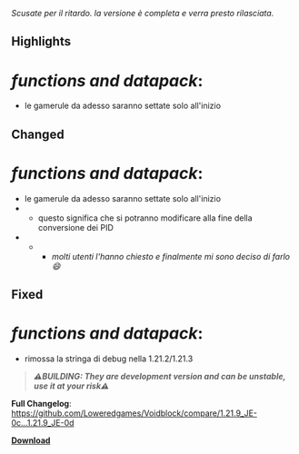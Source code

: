 _Scusate per il ritardo. la versione è completa e verra presto rilasciata._

## Highlights

# _functions and datapack_:

- le gamerule da adesso saranno settate solo all'inizio

## Changed

# _functions and datapack_:

- le gamerule da adesso saranno settate solo all'inizio
- - questo significa che si potranno modificare alla fine della conversione dei PID
- - - *molti utenti l'hanno chiesto e finalmente mi sono deciso di farlo 😄*

## Fixed

# _functions and datapack_:

- rimossa la stringa di debug nella 1.21.2/1.21.3

> _**⚠️BUILDING: They are development version and can be unstable, use it at your risk⚠️**_

**Full Changelog**: https://github.com/Loweredgames/Voidblock/compare/1.21.9_JE-0c...1.21.9_JE-0d

[**Download**](https://github.com/Loweredgames/Voidblock/releases/tag/1.21.9_JE-0d)